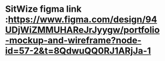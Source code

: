 # SitWize figma link :https://www.figma.com/design/94UDjWiZMMUHAReJrJyygw/portfolio-mockup-and-wireframe?node-id=57-2&t=8QdwuQQ0RJ1ARjJa-1

